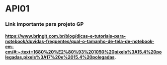 # API01


### Link importante para projeto GP
#### https://www.bringit.com.br/blog/dicas-e-tutoriais-para-notebook/duvidas-frequentes/qual-o-tamanho-de-tela-de-notebook-em-cm/#:~:text=1680%20%E2%80%93%201050%20pixels%3A15.4%20polegadas,pixels%3A17%20e%2015.4%20polegadas.



